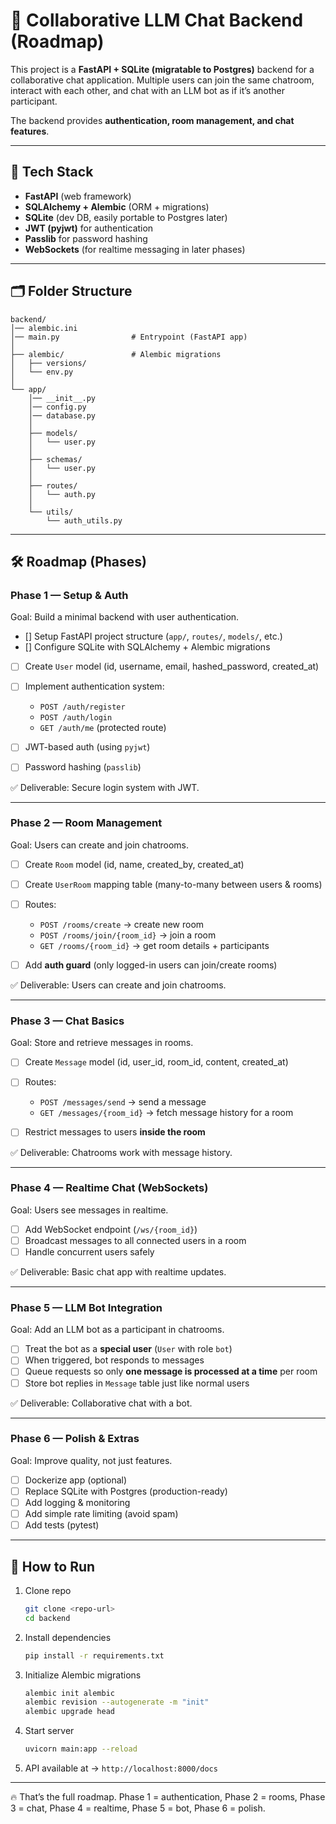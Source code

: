 # 🚀 Collaborative LLM Chat Backend (Roadmap)

This project is a **FastAPI + SQLite (migratable to Postgres)** backend for a collaborative chat application.
Multiple users can join the same chatroom, interact with each other, and chat with an LLM bot as if it’s another participant.

The backend provides **authentication, room management, and chat features**.

---

## 📌 Tech Stack

- **FastAPI** (web framework)
- **SQLAlchemy + Alembic** (ORM + migrations)
- **SQLite** (dev DB, easily portable to Postgres later)
- **JWT (pyjwt)** for authentication
- **Passlib** for password hashing
- **WebSockets** (for realtime messaging in later phases)

---

## 🗂 Folder Structure

```
backend/
│── alembic.ini
│── main.py                # Entrypoint (FastAPI app)
│
├── alembic/               # Alembic migrations
│   ├── versions/
│   └── env.py
│
└── app/
    │── __init__.py
    │── config.py
    │── database.py
    │
    ├── models/
    │   └── user.py
    │
    ├── schemas/
    │   └── user.py
    │
    ├── routes/
    │   └── auth.py
    │
    └── utils/
        └── auth_utils.py
```

---

## 🛠 Roadmap (Phases)

### **Phase 1 — Setup & Auth**

Goal: Build a minimal backend with user authentication.

- [] Setup FastAPI project structure (`app/`, `routes/`, `models/`, etc.)
- [] Configure SQLite with SQLAlchemy + Alembic migrations
- [ ] Create `User` model (id, username, email, hashed_password, created_at)
- [ ] Implement authentication system:

  - `POST /auth/register`
  - `POST /auth/login`
  - `GET /auth/me` (protected route)

- [ ] JWT-based auth (using `pyjwt`)
- [ ] Password hashing (`passlib`)

✅ Deliverable: Secure login system with JWT.

---

### **Phase 2 — Room Management**

Goal: Users can create and join chatrooms.

- [ ] Create `Room` model (id, name, created_by, created_at)
- [ ] Create `UserRoom` mapping table (many-to-many between users & rooms)
- [ ] Routes:

  - `POST /rooms/create` → create new room
  - `POST /rooms/join/{room_id}` → join a room
  - `GET /rooms/{room_id}` → get room details + participants

- [ ] Add **auth guard** (only logged-in users can join/create rooms)

✅ Deliverable: Users can create and join chatrooms.

---

### **Phase 3 — Chat Basics**

Goal: Store and retrieve messages in rooms.

- [ ] Create `Message` model (id, user_id, room_id, content, created_at)
- [ ] Routes:

  - `POST /messages/send` → send a message
  - `GET /messages/{room_id}` → fetch message history for a room

- [ ] Restrict messages to users **inside the room**

✅ Deliverable: Chatrooms work with message history.

---

### **Phase 4 — Realtime Chat (WebSockets)**

Goal: Users see messages in realtime.

- [ ] Add WebSocket endpoint (`/ws/{room_id}`)
- [ ] Broadcast messages to all connected users in a room
- [ ] Handle concurrent users safely

✅ Deliverable: Basic chat app with realtime updates.

---

### **Phase 5 — LLM Bot Integration**

Goal: Add an LLM bot as a participant in chatrooms.

- [ ] Treat the bot as a **special user** (`User` with role `bot`)
- [ ] When triggered, bot responds to messages
- [ ] Queue requests so only **one message is processed at a time** per room
- [ ] Store bot replies in `Message` table just like normal users

✅ Deliverable: Collaborative chat with a bot.

---

### **Phase 6 — Polish & Extras**

Goal: Improve quality, not just features.

- [ ] Dockerize app (optional)
- [ ] Replace SQLite with Postgres (production-ready)
- [ ] Add logging & monitoring
- [ ] Add simple rate limiting (avoid spam)
- [ ] Add tests (pytest)

---

## 🚀 How to Run

1. Clone repo

   ```bash
   git clone <repo-url>
   cd backend
   ```

2. Install dependencies

   ```bash
   pip install -r requirements.txt
   ```

3. Initialize Alembic migrations

   ```bash
   alembic init alembic
   alembic revision --autogenerate -m "init"
   alembic upgrade head
   ```

4. Start server

   ```bash
   uvicorn main:app --reload
   ```

5. API available at → `http://localhost:8000/docs`

---

🔥 That’s the full roadmap.
Phase 1 = authentication, Phase 2 = rooms, Phase 3 = chat, Phase 4 = realtime, Phase 5 = bot, Phase 6 = polish.
